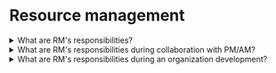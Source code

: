 # Resource management

<details>
  <summary>What are RM's responsibilities?</summary>

- Hire the right people at the right time
- Onboarding and adaptation of newcomers
- Help employees in professional growth
- Work with motivation
- Represent and protect the employees' interests
- Compensation management
- Information provisioning
- Support and promote corporate culture
- Retention process
- Help subordinates to solve administratie issues

</details>

<details>
  <summary>What are RM's responsibilities during collaboration with PM/AM?</summary>

- Communicate with PM/PC/TL/AM regarding subordinates progress
- Effective project staffing
- Succession/planning/rotation/relocation

</details>

<details>
  <summary>What are RM's responsibilities during an organization development?</summary>

- support interactions between resource groups / units
- build an effective organizational and managerial structure
- develop technological and managerial expertise
- bench management
- long-term planning according to the GDO/BU/SP strategy

</details>
